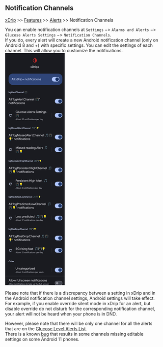 ## Notification Channels  
[xDrip](../README.md) >> [Features](./Features_page.md) >> [Alerts](./Alerts_page.md) >> Notification Channels  
  
You can enable notification channels at `Settings` &#8722;> `Alarms and Alerts` &#8722;> `Glucose Alerts Settings` &#8722;> `Notification Channels`.  
If you do, every alert will create a new Android notification channel (only on Android 8 and +) with specific settings.  You can edit the settings of each channel.  This will allow you to customize the notifications.  
![](./Alerts/images/AndroidNotificationSettings.png)  
  
Please note that if there is a discrepancy between a setting in xDrip and in the Android notification channel settings, Android settings will take effect.  For example, if you enable override silent mode in xDrip for an alert, but disable override do not disturb for the corresponding notification channel, your alert will not be heard when your phone is in DND.  
  
However, please note that there will be only one channel for all the alerts that are on the [Glucose Level Alerts List](Glucose-level-alerts.md).  
There is a known [bug](https://github.com/NightscoutFoundation/xDrip/issues/1503) that results in some channels missing editable settings on some Android 11 phones.  
  

